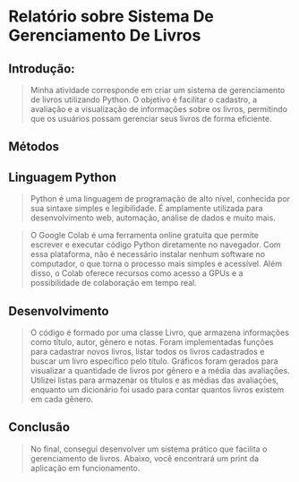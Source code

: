 # Relatório sobre Sistema De Gerenciamento De Livros

## Introdução:

> Minha atividade corresponde em criar um sistema de gerenciamento de livros utilizando Python. O objetivo é facilitar o cadastro, a avaliação e a visualização de informações sobre os livros, permitindo que os usuários possam gerenciar seus livros de forma eficiente.

## Métodos

## Linguagem Python

> Python é uma linguagem de programação de alto nível, conhecida por sua sintaxe 
simples e legibilidade. É amplamente utilizada para desenvolvimento web, 
automação, análise de dados e muito mais.

> O Google Colab é uma ferramenta online gratuita que permite escrever e executar código Python diretamente no navegador. Com essa plataforma, não é necessário instalar nenhum software no computador, o que torna o processo mais simples e acessível. Além disso, o Colab oferece recursos como acesso a GPUs e a possibilidade de colaboração em tempo real.

## Desenvolvimento

> O código é formado por uma classe Livro, que armazena informações como título, autor, gênero e notas. Foram implementadas funções para cadastrar novos livros, listar todos os livros cadastrados e buscar um livro específico pelo título. Gráficos foram gerados para visualizar a quantidade de livros por gênero e a média das avaliações. Utilizei listas para armazenar os títulos e as médias das avaliações, enquanto um dicionário foi usado para contar quantos livros existem em cada gênero.

## Conclusão

> No final, consegui desenvolver um sistema prático que facilita o gerenciamento de livros. Abaixo, você encontrará um print da aplicação em funcionamento.
